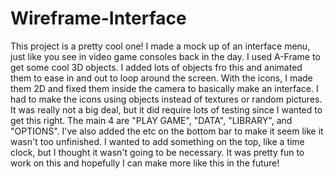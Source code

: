# Wireframe-Interface
This project is a pretty cool one! I made a mock up of an interface menu, just like you see in video game consoles back in the day. I used A-Frame to get some cool 3D objects. I added lots of objects fro this and animated them to ease in and out to loop around the screen. With the icons, I made them 2D and fixed them inside the camera to basically make an interface. I had to make the icons using objects instead of textures or random pictures. It was really not a big deal, but it did require lots of testing since I wanted to get this right. The main 4 are "PLAY GAME", "DATA", "LIBRARY", and "OPTIONS". I've also added the etc on the bottom bar to make it seem like it wasn't too unfinished. I wanted to add something on the top, like a time clock, but I thought it wasn't going to be necessary. It was pretty fun to work on this and hopefully I can make more like this in the future!
